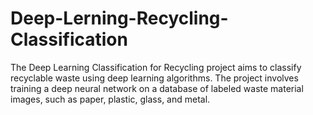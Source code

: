 # Deep-Lerning-Recycling-Classification
The Deep Learning Classification for Recycling project aims to classify recyclable waste using deep learning algorithms. The project involves training a deep neural network on a database of labeled waste material images, such as paper, plastic, glass, and metal.
